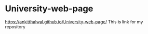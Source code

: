 # University-web-page
 https://ankitthalwal.github.io/University-web-page/   This is link for my repository
